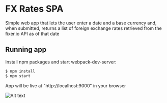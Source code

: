 # FX Rates SPA

Simple web app that lets the user enter a date and a base currency and, when submitted, returns a list of foreign exchange rates retrieved from the fixer.io API as of that date

## Running app

Install npm packages and start webpack-dev-server:

```bash
$ npm install
$ npm start
```

App will be live at "http://localhost:9000" in your browser

![Alt text](https://github.com/shadrech/React-FX-Rates-App/blob/master/_design/screenshot.png)
